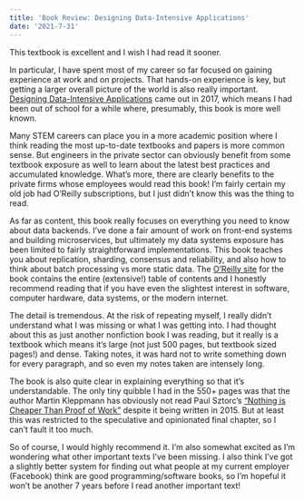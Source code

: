 ```yaml
---
title: 'Book Review: Designing Data-Intensive Applications'
date: '2021-7-31'
---
```


This textbook is excellent and I wish I had read it sooner.

In particular, I have spent most of my career so far focused on gaining experience at work and on projects. That hands-on experience is key, but getting a larger overall picture of the world is also really important. [Designing Data-Intensive Applications](https://www.oreilly.com/library/view/designing-data-intensive-applications/9781491903063/) came out in 2017, which means I had been out of school for a while where, presumably, this book is more well known.

Many STEM careers can place you in a more academic position where I think reading the most up-to-date textbooks and papers is more common sense. But engineers in the private sector can obviously benefit from some textbook exposure as well to learn about the latest best practices and accumulated knowledge. What’s more, there are clearly benefits to the private firms whose employees would read this book! I’m fairly certain my old job had O’Reilly subscriptions, but I just didn’t know this was the thing to read.

As far as content, this book really focuses on everything you need to know about data backends. I’ve done a fair amount of work on front-end systems and building microservices, but ultimately my data systems exposure has been limited to fairly straightforward implementations. This book teaches you about replication, sharding, consensus and reliability, and also how to think about batch processing vs more static data. The [O’Reilly site](https://www.oreilly.com/library/view/designing-data-intensive-applications/9781491903063/) for the book contains the entire (extensive!) table of contents and I honestly recommend reading that if you have even the slightest interest in software, computer hardware, data systems, or the modern internet.

The detail is tremendous. At the risk of repeating myself, I really didn’t understand what I was missing or what I was getting into. I had thought about this as just another nonfiction book I was reading, but it really is a textbook which means it’s large (not just 500 pages, but textbook sized pages!) and dense. Taking notes, it was hard not to write something down for every paragraph, and so even my notes taken are intensely long.

The book is also quite clear in explaining everything so that it’s understandable. The only tiny quibble I had in the 550+ pages was that the author Martin Kleppmann has obviously not read Paul Sztorc’s [“Nothing is Cheaper Than Proof of Work”](https://www.truthcoin.info/blog/pow-cheapest/) despite it being written in 2015. But at least this was restricted to the speculative and opinionated final chapter, so I can’t fault it too much.

So of course, I would highly recommend it. I’m also somewhat excited as I’m wondering what other important texts I’ve been missing. I also think I’ve got a slightly better system for finding out what people at my current employer (Facebook) think are good programming/software books, so I’m hopeful it won’t be another 7 years before I read another important text!

